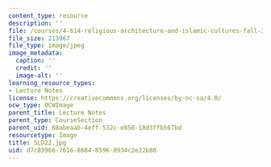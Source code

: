 ```yaml
---
content_type: resource
description: ''
file: /courses/4-614-religious-architecture-and-islamic-cultures-fall-2002/d7c839667616868485968934c2e22b88_SLD22.jpg
file_size: 213967
file_type: image/jpeg
image_metadata:
  caption: ''
  credit: ''
  image-alt: ''
learning_resource_types:
- Lecture Notes
license: https://creativecommons.org/licenses/by-nc-sa/4.0/
ocw_type: OCWImage
parent_title: Lecture Notes
parent_type: CourseSection
parent_uid: 68abeaab-4eff-532c-e858-18d3ffb567bd
resourcetype: Image
title: SLD22.jpg
uid: d7c83966-7616-8684-8596-8934c2e22b88
---
```

